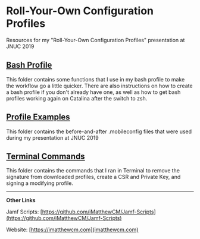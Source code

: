 # Roll-Your-Own Configuration Profiles
Resources for my "Roll-Your-Own Configuration Profiles" presentation at JNUC 2019

## [Bash Profile](https://github.com/iMatthewCM/RollYourOwnConfigProfile/tree/master/Bash%20Profile)

This folder contains some functions that I use in my bash profile to make the workflow go a little quicker. There are also instructions on how to create a bash profile if you don't already have one, as well as how to get bash profiles working again on Catalina after the switch to zsh.

## [Profile Examples](https://github.com/iMatthewCM/RollYourOwnConfigProfile/tree/master/Profile%20Examples)

This folder contains the before-and-after .mobileconfig files that were used during my presentation at JNUC 2019

## [Terminal Commands](https://github.com/iMatthewCM/RollYourOwnConfigProfile/tree/master/Terminal%20Commands)

This folder contains the commands that I ran in Terminal to remove the signature from downloaded profiles, create a CSR and Private Key, and signing a modifying profile.


---

**Other Links**

Jamf Scripts: [https://github.com/iMatthewCM/Jamf-Scripts](https://github.com/iMatthewCM/Jamf-Scripts)

Website: [https://imatthewcm.com](imatthewcm.com)
